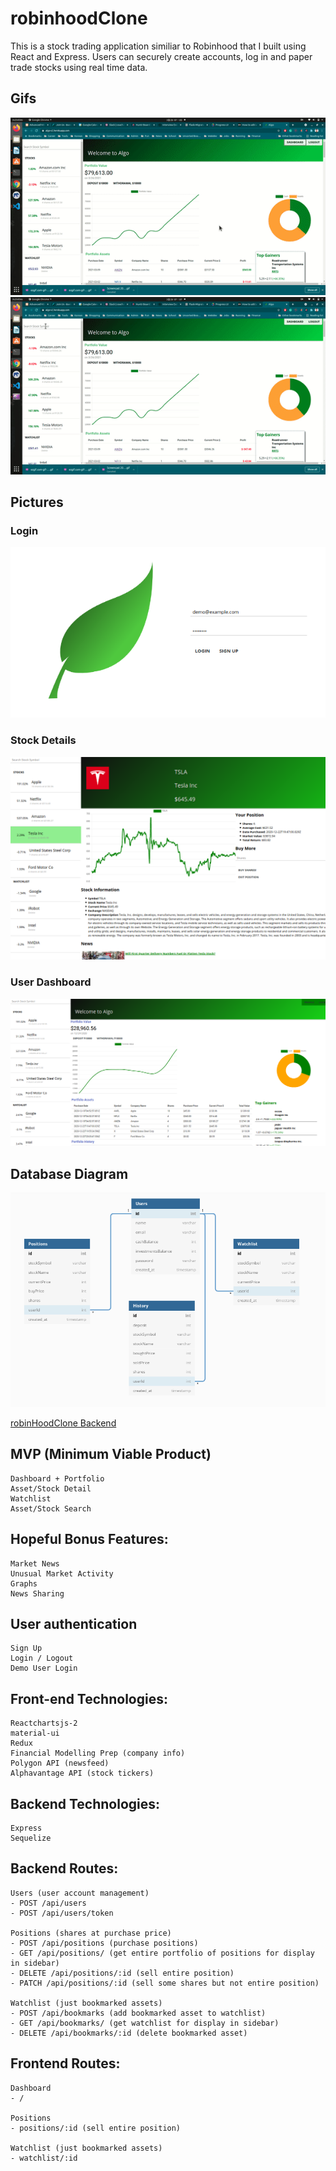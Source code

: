 # robinhoodClone

This is a stock trading application similiar to Robinhood that I built using React and Express.  Users can securely create accounts, log in and paper trade stocks using real time data.  

## Gifs

![ERD](./userdash.gif)
![ERD](./stockpurchase.gif)

## Pictures

### Login
![ERD](./login_screen.png)
### Stock Details
![ERD](./stock_detail.png)
### User Dashboard
![ERD](./user_dashboard.png)

## Database Diagram

![ERD](./databaseSchema/database_diagram.png)

[robinHoodClone Backend](https://github.com/johnegus/robinhoodCloneBackend)

## MVP (Minimum Viable Product)

    Dashboard + Portfolio
    Asset/Stock Detail
    Watchlist
    Asset/Stock Search

## Hopeful Bonus Features:

    Market News
    Unusual Market Activity
    Graphs
    News Sharing 

## User authentication

    Sign Up
    Login / Logout
    Demo User Login

## Front-end Technologies:

    Reactchartsjs-2
    material-ui
    Redux
    Financial Modelling Prep (company info)  
    Polygon API (newsfeed)
    Alphavantage API (stock tickers)

    
## Backend Technologies:

    Express
    Sequelize
    
## Backend Routes:
    
    Users (user account management)
    - POST /api/users
    - POST /api/users/token
    
    Positions (shares at purchase price)
    - POST /api/positions (purchase positions)
    - GET /api/positions/ (get entire portfolio of positions for display in sidebar)
    - DELETE /api/positions/:id (sell entire position)
    - PATCH /api/positions/:id (sell some shares but not entire position)
    
    Watchlist (just bookmarked assets)
    - POST /api/bookmarks (add bookmarked asset to watchlist)
    - GET /api/bookmarks/ (get watchlist for display in sidebar)
    - DELETE /api/bookmarks/:id (delete bookmarked asset)

## Frontend Routes:
    
    Dashboard 
    - /
    
    Positions 
    - positions/:id (sell entire position)
    
    Watchlist (just bookmarked assets)
    - watchlist/:id
    
    



